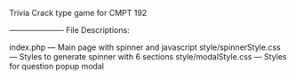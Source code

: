 
Trivia Crack type game for CMPT 192


———————
File Descriptions:

index.php — Main page with spinner and javascript
style/spinnerStyle.css — Styles to generate spinner with 6 sections
style/modalStyle.css — Styles for question popup modal